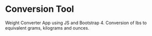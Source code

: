 # Conversion Tool
 Weight Converter App using JS and Bootstrap 4. Conversion of lbs to equivalent grams, kilograms and ounces.
